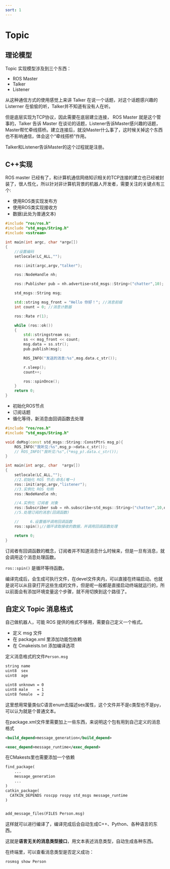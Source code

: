 ```yaml
---
sort: 1
---
```

# Topic


## 理论模型

Topic 实现模型涉及到三个东西：
- ROS Master
- Talker
- Listener

从这种通信方式的使用感觉上来讲 Talker 在说一个话题，对这个话题感兴趣的 Listerner 在偷偷的听，Talker并不知道有没有人在听。

但是底层实现为TCP协议，因此需要在底层建立连接， ROS Master 就是这个管事的，Talker 告诉 Master 在谈论的话题，Listener告诉Master感兴趣的话题，Master帮忙牵线搭桥。建立连接后，就没Master什么事了，这时候关掉这个东西也不影响通信，体会这个“牵线搭桥”作用。

Talker和Listener告诉Master的这个过程就是注册。

## C++实现

ROS master 已经有了，和计算机通信网络知识相关的TCP连接的建立也已经被封装了，很人性化，所以针对非计算机背景的机器人开发者，需要关注的关键点有三个:

- 使用ROS类实现发布方
- 使用ROS类实现接收方
- 数据(此处为普通文本)

```cpp
#include "ros/ros.h"
#include "std_msgs/String.h"
#include <sstream>

int main(int argc, char *argv[])
{   
    //设置编码
    setlocale(LC_ALL,"");

    ros::init(argc,argv,"talker");

    ros::NodeHandle nh;

    ros::Publisher pub = nh.advertise<std_msgs::String>("chatter",10);

    std_msgs::String msg;

    std::string msg_front = "Hello 你好！"; //消息前缀
    int count = 0; //消息计数器

    ros::Rate r(1);

    while (ros::ok())
    {
        std::stringstream ss;
        ss << msg_front << count;
        msg.data = ss.str();
        pub.publish(msg);

        ROS_INFO("发送的消息:%s",msg.data.c_str());

        r.sleep();
        count++;

        ros::spinOnce();
    }
    return 0;
}
```

- 初始化ROS节点
- 订阅话题
- 循化等待，新消息由回调函数去处理

```cpp
#include "ros/ros.h"
#include "std_msgs/String.h"

void doMsg(const std_msgs::String::ConstPtr& msg_p){
    ROS_INFO("我听见:%s",msg_p->data.c_str());
    // ROS_INFO("我听见:%s",(*msg_p).data.c_str());
}

int main(int argc, char  *argv[])
{
    setlocale(LC_ALL,"");
    //2.初始化 ROS 节点:命名(唯一)
    ros::init(argc,argv,"listener");
    //3.实例化 ROS 句柄
    ros::NodeHandle nh;

    //4.实例化 订阅者 对象
    ros::Subscriber sub = nh.subscribe<std_msgs::String>("chatter",10,doMsg);
    //5.处理订阅的消息(回调函数)

    //     6.设置循环调用回调函数
    ros::spin();//循环读取接收的数据，并调用回调函数处理

    return 0;
}
```

订阅者有回调函数的概念，订阅者并不知道消息什么时候来，但是一旦有消息，就会调用这个消息处理函数。

`ros::spin()` 是循环等待函数。

编译完成后，会生成可执行文件，在devel文件夹内，可以直接在终端启动。也就是说可以从目录打开这些生成的文件，但是呢一般都是直接启动终端就运行的，所以前面会有添加环境变量这个步骤，就不用切换到这个路径了。


## 自定义 Topic 消息格式

自己做机器人，可能 ROS 提供的格式不够用，需要自己定义一个格式。

- 定义 msg 文件
- 在 package.xml 里添加功能包依赖
- 在 Cmakeists.txt 添加编译选项

定义消息格式的文件`Person.msg`
```txt
string name
uint8  sex
uint8  age

uint8 unknown = 0
uint8 male    = 1
uint8 female  = 2
```

这里想用常量类似C语言enum去描述sex属性，这个文件并不是c类型也不是py，可以认为就是个普通文本。

在package.xml文件里需要加上一些东西，来说明这个包有用到自己定义的消息格式
```xml
<build_depend>message_generation</build_depend>

<exec_depend>message_runtime</exec_depend>  
```
在CMakests里也需要添加一个依赖
```makefile
find_package(
    ...
    message_generation
    ...
)
catkin_package(
  CATKIN_DEPENDS roscpp rospy std_msgs message_runtime
)


add_message_files(FILES Person.msg)

```

这样就可以进行编译了，编译完成后会自动生成C++、Python、各种语言的东西。

这就是**语言无关的消息类型接口**，用文本表述消息类型，自动生成各种东西。

在终端里，可以查看消息类型是否定义成功：
```bash
rosmsg show Person
```



